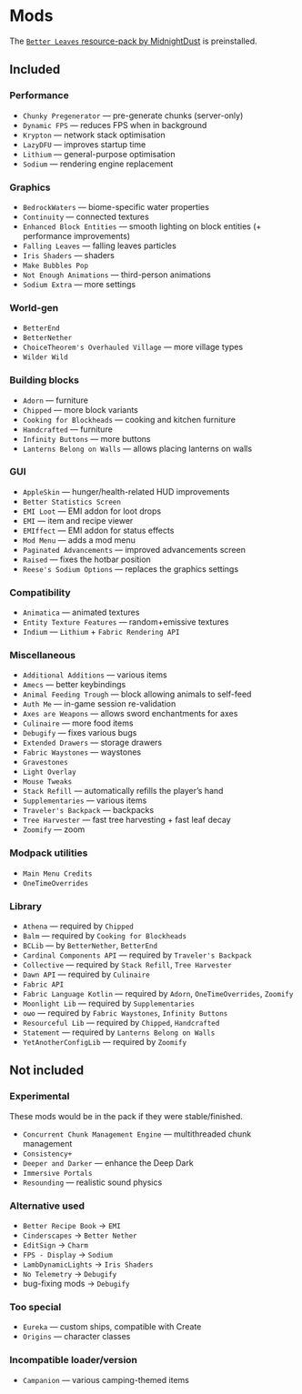 # Mods

The [`Better Leaves` resource-pack by MidnightDust](https://modrinth.com/resourcepack/better-leaves) is preinstalled.

## Included
### Performance
- `Chunky Pregenerator` — pre-generate chunks (server-only)
- `Dynamic FPS` — reduces FPS when in background
- `Krypton` — network stack optimisation
- `LazyDFU` — improves startup time
- `Lithium` — general-purpose optimisation
- `Sodium` — rendering engine replacement

### Graphics
- `BedrockWaters` — biome-specific water properties
- `Continuity` — connected textures
- `Enhanced Block Entities` — smooth lighting on block entities (+ performance improvements)
- `Falling Leaves` — falling leaves particles
- `Iris Shaders` — shaders
- `Make Bubbles Pop`
- `Not Enough Animations` — third-person animations
- `Sodium Extra` — more settings

### World-gen
- `BetterEnd`
- `BetterNether`
- `ChoiceTheorem's Overhauled Village` — more village types
- `Wilder Wild`

### Building blocks
- `Adorn` — furniture
- `Chipped` — more block variants
- `Cooking for Blockheads` — cooking and kitchen furniture
- `Handcrafted` — furniture
- `Infinity Buttons` — more buttons
- `Lanterns Belong on Walls` — allows placing lanterns on walls

### GUI
- `AppleSkin` — hunger/health-related HUD improvements
- `Better Statistics Screen`
- `EMI Loot` — EMI addon for loot drops
- `EMI` — item and recipe viewer
- `EMIffect` — EMI addon for status effects
- `Mod Menu` — adds a mod menu
- `Paginated Advancements` — improved advancements screen
- `Raised` — fixes the hotbar position
- `Reese's Sodium Options` — replaces the graphics settings

### Compatibility
- `Animatica` — animated textures
- `Entity Texture Features` — random+emissive textures
- `Indium` — `Lithium` + `Fabric Rendering API`

### Miscellaneous
- `Additional Additions` — various items
- `Amecs` — better keybindings
- `Animal Feeding Trough` — block allowing animals to self-feed
- `Auth Me` — in-game session re-validation
- `Axes are Weapons` — allows sword enchantments for axes
- `Culinaire` — more food items
- `Debugify` — fixes various bugs
- `Extended Drawers` — storage drawers
- `Fabric Waystones` — waystones
- `Gravestones`
- `Light Overlay`
- `Mouse Tweaks`
- `Stack Refill` — automatically refills the player’s hand
- `Supplementaries` — various items
- `Traveler's Backpack` — backpacks
- `Tree Harvester` — fast tree harvesting + fast leaf decay
- `Zoomify` — zoom

### Modpack utilities
- `Main Menu Credits`
- `OneTimeOverrides`

### Library
- `Athena` — required by `Chipped`
- `Balm` — required by `Cooking for Blockheads`
- `BCLib` — by `BetterNether`, `BetterEnd`
- `Cardinal Components API` — required by `Traveler's Backpack`
- `Collective` — required by `Stack Refill`, `Tree Harvester`
- `Dawn API` — required by `Culinaire`
- `Fabric API`
- `Fabric Language Kotlin` — required by `Adorn`, `OneTimeOverrides`, `Zoomify`
- `Moonlight Lib` — required by `Supplementaries`
- `oωo` — required by `Fabric Waystones`, `Infinity Buttons`
- `Resourceful Lib` — required by `Chipped`, `Handcrafted`
- `Statement` — required by `Lanterns Belong on Walls`
- `YetAnotherConfigLib` — required by `Zoomify`

## Not included
### Experimental
These mods would be in the pack if they were stable/finished.
- `Concurrent Chunk Management Engine` — multithreaded chunk management
- `Consistency+`
- `Deeper and Darker` — enhance the Deep Dark
- `Immersive Portals`
- `Resounding` — realistic sound physics

### Alternative used
- `Better Recipe Book` → `EMI`
- `Cinderscapes` → `Better Nether`
- `EditSign` → `Charm`
- `FPS - Display` → `Sodium`
- `LambDynamicLights` → `Iris Shaders`
- `No Telemetry` → `Debugify`
- bug-fixing mods → `Debugify`

### Too special
- `Eureka` — custom ships, compatible with Create
- `Origins` — character classes

### Incompatible loader/version
- `Campanion` — various camping-themed items
